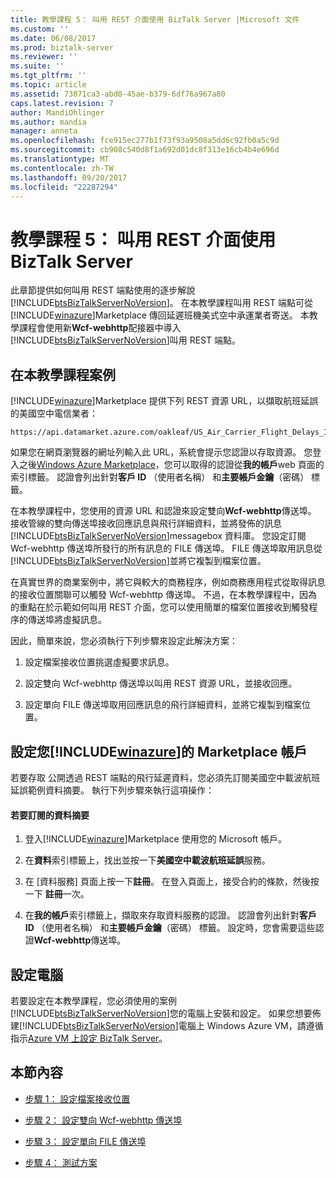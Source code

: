 ```yaml
---
title: 教學課程 5： 叫用 REST 介面使用 BizTalk Server |Microsoft 文件
ms.custom: ''
ms.date: 06/08/2017
ms.prod: biztalk-server
ms.reviewer: ''
ms.suite: ''
ms.tgt_pltfrm: ''
ms.topic: article
ms.assetid: 73871ca3-abd0-45ae-b379-6df76a967a80
caps.latest.revision: 7
author: MandiOhlinger
ms.author: mandia
manager: anneta
ms.openlocfilehash: fce915ec277b1f73f93a9508a5dd6c92fb0a5c9d
ms.sourcegitcommit: cb908c540d8f1a692d01dc8f313e16cb4b4e696d
ms.translationtype: MT
ms.contentlocale: zh-TW
ms.lasthandoff: 09/20/2017
ms.locfileid: "22287294"
---
```

# <a name="tutorial-5-invoking-a-rest-interface-using-biztalk-server"></a>教學課程 5： 叫用 REST 介面使用 BizTalk Server
此章節提供如何叫用 REST 端點使用的逐步解說[!INCLUDE[btsBizTalkServerNoVersion](../includes/btsbiztalkservernoversion-md.md)]。 在本教學課程叫用 REST 端點可從[!INCLUDE[winazure](../includes/winazure-md.md)]Marketplace 傳回延遲班機美式空中承運業者寄送。 本教學課程會使用新**Wcf-webhttp**配接器中導入[!INCLUDE[btsBizTalkServerNoVersion](../includes/btsbiztalkservernoversion-md.md)]叫用 REST 端點。  
  
##  <a name="BKMK_Scenario"></a>在本教學課程案例  
 [!INCLUDE[winazure](../includes/winazure-md.md)]Marketplace 提供下列 REST 資源 URL，以擷取航班延誤的美國空中電信業者：  
  
```  
https://api.datamarket.azure.com/oakleaf/US_Air_Carrier_Flight_Delays_Incr/On_Time_Performance  
```  
  
 如果您在網頁瀏覽器的網址列輸入此 URL，系統會提示您認證以存取資源。 您登入之後[Windows Azure Marketplace](http://go.microsoft.com/fwlink/p/?LinkId=257913)，您可以取得的認證從**我的帳戶**web 頁面的索引標籤。 認證會列出針對**客戶 ID** （使用者名稱） 和**主要帳戶金鑰**（密碼） 標籤。  
  
 在本教學課程中，您使用的資源 URL 和認證來設定雙向**Wcf-webhttp**傳送埠。 接收管線的雙向傳送埠接收回應訊息與飛行詳細資料，並將發佈的訊息[!INCLUDE[btsBizTalkServerNoVersion](../includes/btsbiztalkservernoversion-md.md)]messagebox 資料庫。 您設定訂閱 Wcf-webhttp 傳送埠所發行的所有訊息的 FILE 傳送埠。 FILE 傳送埠取用訊息從[!INCLUDE[btsBizTalkServerNoVersion](../includes/btsbiztalkservernoversion-md.md)]並將它複製到檔案位置。  
  
 在真實世界的商業案例中，將它與較大的商務程序，例如商務應用程式從取得訊息的接收位置關聯可以觸發 Wcf-webhttp 傳送埠。 不過，在本教學課程中，因為的重點在於示範如何叫用 REST 介面，您可以使用簡單的檔案位置接收到觸發程序的傳送埠將虛擬訊息。  
  
 因此，簡單來說，您必須執行下列步驟來設定此解決方案：  
  
1.  設定檔案接收位置挑選虛擬要求訊息。  
  
2.  設定雙向 Wcf-webhttp 傳送埠以叫用 REST 資源 URL，並接收回應。  
  
3.  設定單向 FILE 傳送埠取用回應訊息的飛行詳細資料，並將它複製到檔案位置。  
  
## <a name="set-up-your-includewinazureincludeswinazure-mdmd-marketplace-account"></a>設定您[!INCLUDE[winazure](../includes/winazure-md.md)]的 Marketplace 帳戶  
 若要存取 公開透過 REST 端點的飛行延遲資料，您必須先訂閱美國空中載波航班延誤範例資料摘要。 執行下列步驟來執行這項操作：  
  
#### <a name="to-subscribe-to-the-data-feed"></a>若要訂閱的資料摘要  
  
1.  登入[!INCLUDE[winazure](../includes/winazure-md.md)]Marketplace 使用您的 Microsoft 帳戶。  
  
2.  在**資料**索引標籤上，找出並按一下**美國空中載波航班延誤**服務。  
  
3.  在 [資料服務] 頁面上按一下**註冊**。 在登入頁面上，接受合約的條款，然後按一下 **註冊**一次。  
  
4.  在**我的帳戶**索引標籤上，擷取來存取資料服務的認證。 認證會列出針對**客戶 ID** （使用者名稱） 和**主要帳戶金鑰**（密碼） 標籤。 設定時，您會需要這些認證**Wcf-webhttp**傳送埠。  
  
## <a name="set-up-your-computer"></a>設定電腦  
 若要設定在本教學課程，您必須使用的案例[!INCLUDE[btsBizTalkServerNoVersion](../includes/btsbiztalkservernoversion-md.md)]您的電腦上安裝和設定。 如果您想要佈建[!INCLUDE[btsBizTalkServerNoVersion](../includes/btsbiztalkservernoversion-md.md)]電腦上 Windows Azure VM，請遵循指示[Azure VM 上設定 BizTalk Server](http://msdn.microsoft.com/library/azure/jj248689.aspx)。  
  
## <a name="in-this-section"></a>本節內容  
  
-   [步驟 1： 設定檔案接收位置](../core/step-1-configure-a-file-receive-location.md)  
  
-   [步驟 2： 設定雙向 Wcf-webhttp 傳送埠](../core/step-2-configure-a-two-way-wcf-webhttp-send-port.md)  
  
-   [步驟 3： 設定單向 FILE 傳送埠](../core/step-3-configure-a-one-way-file-send-port.md)  
  
-   [步驟 4： 測試方案](../core/step-4-test-the-solution.md)